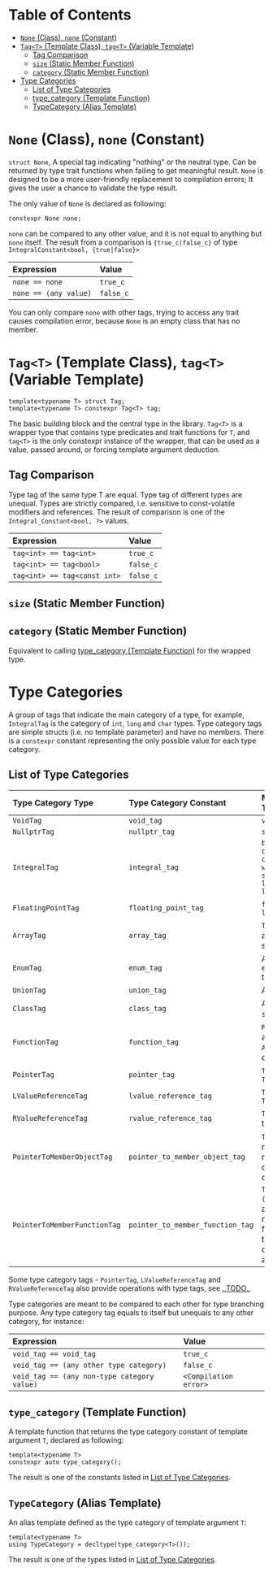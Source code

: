 # Table of Contents
* [`None` (Class), `none` (Constant)](#none-class-none-constant)
* [`Tag<T>` (Template Class), `tag<T>` (Variable Template)](#tagt-template-class-tagt-variable-template)
    * [Tag Comparison](#tag-comparison)
    * [`size` (Static Member Function)](#size-static-member-function)
    * [`category` (Static Member Function)](#category-static-member-function)
* [Type Categories](#type-categories)
    * [List of Type Categories](#list-of-type-categories)
    * [type_category (Template Function)](#type_category-template-function)
    * [TypeCategory (Alias Template)](#typecategory-alias-template)

# `None` (Class), `none` (Constant)
`struct None`, A special tag indicating "nothing" or the neutral type. Can be returned by type trait functions when failing to get meaningful result. `None` is designed to be a more user-friendly replacement to compilation errors; It gives the user a chance to validate the type result. 

The only value of `None` is declared as following:
```
constexpr None none;
```
`none` can be compared to any other value, and it is not equal to anything but `none` itself. The result from a comparison is `{true_c|false_c}` of type `IntegralConstant<bool, {true|false}>`

 | Expression            | Value        |
 | :-------------------- | :----------- |
 | `none == none`        | `true_c`     |
 | `none == (any value)` | `false_c`    |

You can only compare `none` with other tags, trying to access any trait causes compilation error, because `None` is an empty class that has no member.

# `Tag<T>` (Template Class), `tag<T>` (Variable Template)
```
template<typename T> struct Tag;
template<typename T> constexpr Tag<T> tag;
```
The basic building block and the central type in the library. `Tag<T>` is a wrapper type that contains type predicates and trait functions for `T`, and `tag<T>` is the only constexpr instance of the wrapper, that can be used as a value, passed around, or forcing template argument deduction.

## Tag Comparison
Type tag of the same type T are equal. Type tag of different types are unequal. Types are strictly compared, i.e. sensitive to const-volatile modifiers and references. The result of comparison is one of the `Integral_Constant<bool, ?>` values.

 | Expression                     | Value        |
 | :----------------------------- | :----------- |
 | `tag<int> == tag<int>`         | `true_c`     |
 | `tag<int> == tag<bool>`        | `false_c`    |
 | `tag<int> == tag<const int>`   | `false_c`    |
 
## `size` (Static Member Function)

## `category` (Static Member Function)
Equivalent to calling [type_category (Template Function)](#type_category-template-function) for the wrapped type.

# Type Categories
A group of tags that indicate the main category of a type, for example, `IntegralTag` is the category of `int`, `long` and `char` types. Type category tags are simple structs (i.e. no template parameter) and have no members. There is a `constexpr` constant representing the only possible value for each type category.

## List of Type Categories

 | Type Category Type           | Type Category Constant            | Matching Types
 | :--------------------------- | :-------------------------------- | :---
 | `VoidTag`                    | `void_tag`                        | `void`
 | `NullptrTag`                 | `nullptr_tag`                     | `std::nullptr_t`
 | `IntegralTag`                | `integral_tag`                    | `bool, char, char16_t, char32_t, wchar_t, short, int, long, long long`
 | `FloatingPointTag`           | `floating_point_tag`              | `float`, `double`, `long double`
 | `ArrayTag`                   | `array_tag`                       | `T[]`, `T[N]` for any type `T` and size `N` 
 | `EnumTag`                    | `enum_tag`                        | Any `enum` or `enum class` type
 | `UnionTag`                   | `union_tag`                       | Any `union` type
 | `ClassTag`                   | `class_tag`                       | Any `class` or `struct` type
 | `FunctionTag`                | `function_tag`                    | `R(A...)`*q* for any type `R` and `A...` with any qualifier *q*
 | `PointerTag`                 | `pointer_tag`                     | `T*` for any type `T`
 | `LValueReferenceTag`         | `lvalue_reference_tag`            | `T&` for any type `T`
 | `RValueReferenceTag`         | `rvalue_reference_tag`            | `T&&` for any type `T`
 | `PointerToMemberObjectTag`   | `pointer_to_member_object_tag`    | `T C::*` for any non-static member data of type `T` in class `C`
 | `PointerToMemberFunctionTag` | `pointer_to_member_function_tag`  | `T (C::*)(A...)`*q* for any non-static member function of type `T(A...)` in class `C` with any qualifier *q*

Some type category tags - `PointerTag`, `LValueReferenceTag` and `RValueReferenceTag` also provide operations with type tags, see [..TODO..](#TODO)

Type categories are meant to be compared to each other for type branching purpose.
Any type category tag equals to itself but unequals to any other category, for instance:

 | Expression                                 | Value                    |
 | :----------------------------------------- | :----------------------- |
 | `void_tag == void_tag`                     | `true_c`                 |
 | `void_tag == (any other type category)`    | `false_c`                |
 | `void_tag == (any non-type category value)`| `<Compilation error>`    |

## `type_category` (Template Function)

A template function that returns the type category constant of template argument `T`, declared as following:
```
template<typename T>
constexpr auto type_category();
```
The result is one of the constants listed in [List of Type Categories](#list-of-type-categories).

## `TypeCategory` (Alias Template)

An alias template defined as the type category of template argument `T`:
```
template<typename T>
using TypeCategory = decltype(type_category<T>());
```
The result is one of the types listed in [List of Type Categories](#list-of-type-categories).
